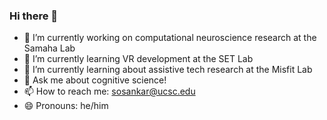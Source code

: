 ### Hi there 👋
- 🧠 I’m currently working on computational neuroscience research at the Samaha Lab
- 🥽 I’m currently learning VR development at the SET Lab
- 🤝 I’m currently learning about assistive tech research at the Misfit Lab
- 💬 Ask me about cognitive science!
- 📫 How to reach me: sosankar@ucsc.edu
- 😄 Pronouns: he/him
<!--
**sosankar/sosankar** is a ✨ _special_ ✨ repository because its `README.md` (this file) appears on your GitHub profile.

Here are some ideas to get you started:


-->
